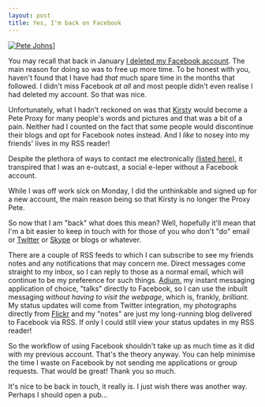 ```yaml
---
layout: post
title: Yes, I'm back on Facebook
---
```


[![Pete Johns](https://badge.facebook.com/badge/100000356313462.203.446369061.png "Pete Johns")](https://en-gb.facebook.com/johnsyweb)]

You may recall that back in January [I deleted my Facebook
account](https://www.flickr.com/photos/johnsyweb/3236368701/). The main reason
for doing so was to free up more time. To be honest with you, haven't found that
I have had _that_ much spare time in the months that followed. I didn't miss
Facebook _at all_ and most people didn't even realise I had deleted my account.
So that was nice.


Unfortunately, what I hadn't reckoned on was that
[Kirsty](https://johnsy.com/thribble/blog/) would become a Pete Proxy for many
people's words and pictures and that was a bit of a pain. Neither had I counted
on the fact that some people would discontinue their blogs and opt for Facebook
notes instead. And I _like_ to nosey into my friends' lives in my RSS reader!


Despite the plethora of ways to contact me electronically [(listed
here)](https://johnsy.com/contact/), it transpired that I was an e-outcast, a
social e-leper without a Facebook account.


While I was off work sick on Monday, I did the unthinkable and signed up for a
new account, the main reason being so that Kirsty is no longer the Proxy Pete.


So now that I am &quot;back&quot; what does this mean? Well, hopefully it'll
mean that I'm a bit easier to keep in touch with for those of you who don't
&quot;do&quot; email or [Twitter](https://twitter.com/johnsyweb) or
[Skype](https://share.skype.com/in/102/149282) or blogs or whatever.


There are a couple of RSS feeds to which I can subscribe to see my friends notes
and any notifications that may concern me. Direct messages come straight to my
inbox, so I can reply to those as a normal email, which will continue to be my
preference for such things. [Adium](https://adium.im/), my instant messaging
application of choice, &quot;talks&quot; directly to Facebook, so I can use the
inbuilt messaging _without having to visit the webpage_, which is, frankly,
_brilliant_. My status updates will come from Twitter integration, my
photographs directly from [Flickr](https://www.flickr.com/photos/johnsyweb/) and
my &quot;notes&quot; are just my long-running blog delivered to Facebook via
RSS. If only I could still view your status updates in my RSS reader!


So the workflow of using Facebook shouldn't take up as much time as it did with
my previous account. That's the theory anyway. You can help minimise the time I
waste on Facebook by not sending me applications or group requests. That would
be great! Thank you so much.


It's nice to be back in touch, it really is. I just wish there was another way.
Perhaps I should open a pub...

